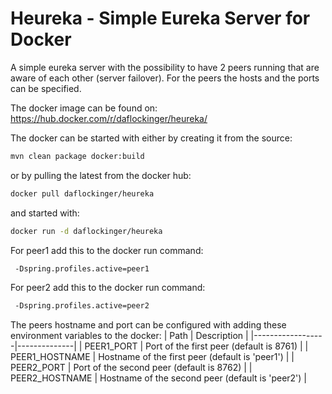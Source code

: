 # Heureka - Simple Eureka Server for Docker

A simple eureka server with the possibility to have 2 peers running 
that are aware of each other (server failover). For the peers the hosts and
the ports can be specified. 

The docker image can be found on: https://hub.docker.com/r/daflockinger/heureka/

The docker can be started with either by creating it from the source: 
```sh
mvn clean package docker:build 
```
or by pulling the latest from the docker hub:
```sh
docker pull daflockinger/heureka
```
and started with: 
```sh
docker run -d daflockinger/heureka
```



For peer1 add this to the docker run command: 
```sh
 -Dspring.profiles.active=peer1
```
For peer2 add this to the docker run command: 
```sh
 -Dspring.profiles.active=peer2
```
The peers hostname and port can be configured with adding these environment variables to the docker:
| Path             | Description  |
|------------------|--------------|
| PEER1_PORT | Port of the first peer (default is 8761) |
| PEER1_HOSTNAME | Hostname of the first peer (default is 'peer1') |
| PEER2_PORT | Port of the second peer (default is 8762) |
| PEER2_HOSTNAME | Hostname of the second peer (default is 'peer2') |
